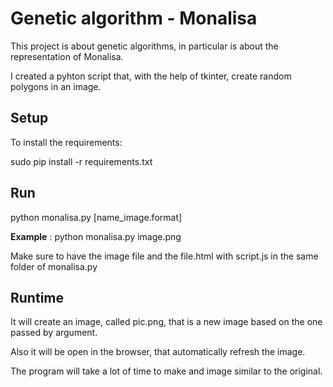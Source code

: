 # Genetic algorithm - Monalisa

This project is about genetic algorithms, in particular is about the representation of Monalisa.

I created a pyhton script that, with the help of tkinter, create random polygons in an image.


## Setup

To install the requirements:

sudo pip install -r requirements.txt

## Run

python monalisa.py [name_image.format]



**Example** : python monalisa.py image.png


Make sure to have the image file and the file.html with script.js in the same folder of monalisa.py


## Runtime

It will create an image, called pic.png, that is a new image based on the one passed by argument. 

Also it will be open in the browser, that automatically refresh the image.

The program will take a lot of time to make and image similar to the original.
